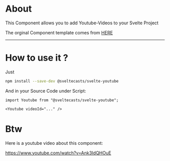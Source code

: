 # About

This Component allows you to add Youtube-Videos to your Svelte Project

The orginal Component template comes from [HERE](https://github.com/sveltejs/component-template)


---

# How to use it ?

Just

```bash
npm install --save-dev @sveltecasts/svelte-youtube
````

And in your Source Code under Script:

```
import Youtube from "@sveltecasts/svelte-youtube";

<Youtube videoId="..." />
```


# Btw

Here is a youtube video about this component:

https://www.youtube.com/watch?v=Ank3IdQHOuE
